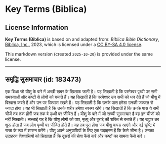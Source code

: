 # Key Terms (Biblica)

## License Information

**Key Terms (Biblica)** is based on and adapted from: _Biblica Bible Dictionary_, [Biblica, Inc.](https://www.biblica.com/), 2023, which is licensed under a [CC BY-SA 4.0 license](https://creativecommons.org/licenses/by-sa/4.0/legalcode.en).

This markdown version (created `2025-10-20`) is provided under the same license.



--------------------------------

## समृद्धि सुसमाचार (id: 183473)

एक शिक्षा जो यीशु के बारे में अच्छी खबर के खिलाफ जाती है। यह सिखाती है कि परमेश्‍वर पृथ्वी पर सभी समस्याओं और कष्टों से लोगों को बचाते हैं। यह सिखाती है कि परमेश्‍वर उन सभी को धन देते हैं जो यीशु में विश्वास करते हैं और उन पर विश्वास रखते हैं। यह सिखाती है कि उनके पास हमेशा उनकी जरूरत से ज्यादा होगा। यह भी सिखाती है कि उनके शरीर हमेशा स्वस्थ रहेंगे। यह सिखाती है कि उनके पास ये सभी चीजें तब तक होंगी जब तक वे पृथ्वी पर जीवित हैं। यीशु के बारे में जो सच्ची सुसमाचार है वह इन चीजों को नहीं सिखाती। सच्चाई यह है कि यीशु लोगों को पाप, मृत्यु और बुराई की शक्ति से बचाते हैं। यह उद्धार तब शुरू होता है जब लोग पृथ्वी पर जीवित होते हैं। यह तब पूरा होगा जब यीशु वापस आएंगे और नई सृष्टि में राजा के रूप में शासन करेंगे। यीशु अपने अनुयायियों के लिए एक उदाहरण हैं कि कैसे जीना है। उनका उदाहरण विश्वासियों को सिखाता है कि दूसरों की सेवा कैसे करें और कष्टों का सामना कैसे करें।


